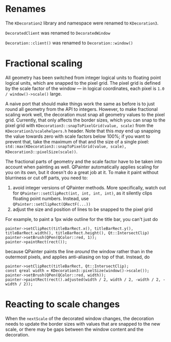 # Renames
The `KDecoration2` library and namespace were renamed to `KDecoration3`.

`DecoratedClient` was renamed to `DecoratedWindow`

`Decoration::client()` was renamed to `Decoration::window()`

# Fractional scaling
All geometry has been switched from integer logical units to floating point logical units, which are snapped to the pixel grid.
The pixel grid is defined by the scale factor of the window — in logical coordinates, each pixel is `1.0 / window()->scale()` large.

A naive port that should make things work the same as before is to just round all geometry from the API to integers. However, to make fractional scaling work well, the decoration must snap all geometry values to the pixel grid.
Currently, that only affects the border sizes, which you can snap to the pixel grid with `KDecoration3::snapToPixelGrid(value, scale)` from the `KDecoration3/scalehelpers.h` header. Note that this *may* end up snapping the value towards zero with scale factors below 100%; if you want to prevent that, take the maximum of that and the size of a single pixel: `std::max(KDecoration3::snapToPixelGrid(value, scale), KDecoration3::pixelSize(scale))`.

The fractional parts of geometry and the scale factor have to be taken into account when painting as well.
QPainter automatically applies scaling for you on its own, but it doesn't do a great job at it. To make it paint without blurriness or cut off parts, you need to:
1. avoid integer versions of QPainter methods. More specifically, watch out for `QPainter::setClipRect(int, int, int, int)`, as it silently clips floating point numbers. Instead, use `QPainter::setClipRect(QRectF(...))`
2. adjust the size and position of lines to be snapped to the pixel grid

For example, to paint a 1px wide outline for the title bar, you can't just do
```
painter->setClipRect(titleBarRect.x(), titleBarRect.y(), titleBarRect.width(), titleBarRect.height(), Qt::IntersectClip)
painter->setBrush(QPen(QColor::red, 1));
painter->paintRect(rect());
```
because QPainter paints the line *around* the window rather than in the outermost pixels, and applies anti-aliasing on top of that. Instead, do
```
painter->setClipRect(titleBarRect, Qt::IntersectClip);
const qreal width = KDecoration3::pixelSize(window()->scale());
painter->setBrush(QPen(QColor::red, width));
painter->paintRect(rect().adjusted(width / 2, width / 2, -width / 2, -width / 2));
```

# Reacting to scale changes
When the `nextScale` of the decorated window changes, the decoration needs to update the border sizes with values that are snapped to the new scale, or there may be gaps between the window content and the decoration.

